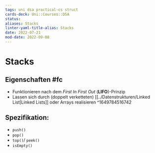 ```yaml
---
tags: uni dsa practical-cs struct
cards-deck: Uni::Courses::DSA
status: 
aliases: Stacks
linter-yaml-title-alias: Stacks
date: 2022-07-21
mod-date: 2022-09-08
---
```


# Stacks

## Eigenschaften #fc
- Funktionieren nach dem *First In First Out* (**LIFO**)-Prinzip
- Lassen sich durch (doppelt verketteten) [[../Datenstrukturen/Linked List|Linked Lists]] oder Arrays realisieren
^1649784516742

## Spezifikation:
- `push()`
- `pop()`
- `top()`/ `peek()`
- `isEmpty()`
